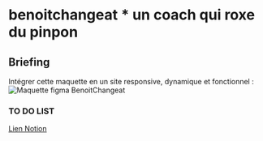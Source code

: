 # benoitchangeat * un coach qui roxe du pinpon
## Briefing
Intégrer cette maquette en un site responsive, dynamique et fonctionnel : 
![Maquette figma BenoitChangeat](_raw/Index.jpg)
### TO DO LIST
[Lien Notion](https://aujoyeuxbordeldenath.notion.site/4deaa1e3cf1b477897adf77ec91cf372?v=3e91c6d4284244d4b697efad78b4ee55)
